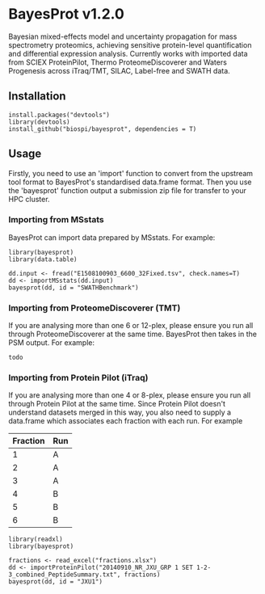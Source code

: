 # BayesProt v1.2.0
Bayesian mixed-effects model and uncertainty propagation for mass spectrometry proteomics, achieving sensitive protein-level quantification and differential expression analysis. Currently works with imported data from SCIEX ProteinPilot, Thermo ProteomeDiscoverer and Waters Progenesis across iTraq/TMT, SILAC, Label-free and SWATH data.

## Installation

```
install.packages("devtools")
library(devtools)
install_github("biospi/bayesprot", dependencies = T)
```

## Usage

Firstly, you need to use an 'import' function to convert from the upstream tool format to BayesProt's standardised data.frame format. Then you use the 'bayesprot' function output a submission zip file for transfer to your HPC cluster.

### Importing from MSstats

BayesProt can import data prepared by MSstats. For example:

```
library(bayesprot)
library(data.table)

dd.input <- fread("E1508100903_6600_32Fixed.tsv", check.names=T)
dd <- importMSstats(dd.input)
bayesprot(dd, id = "SWATHBenchmark")
```

### Importing from ProteomeDiscoverer (TMT)

If you are analysing more than one 6 or 12-plex, please ensure you run all through ProteomeDiscoverer at the same time. BayesProt then takes in the PSM output. For example:

```
todo
```

### Importing from Protein Pilot (iTraq)

If you are analysing more than one 4 or 8-plex, please ensure you run all through Protein Pilot at the same time. Since Protein Pilot doesn't understand datasets merged in this way, you also need to supply a data.frame which associates each fraction with each run. For example

Fraction | Run
---------|-----
1        |  A 
2        |  A 
3        |  A 
4        |  B
5        |  B 
6        |  B  

```
library(readxl)
library(bayesprot)

fractions <- read_excel("fractions.xlsx")
dd <- importProteinPilot("20140910_NR_JXU_GRP 1 SET 1-2-3_combined_PeptideSummary.txt", fractions)
bayesprot(dd, id = "JXU1")
```
